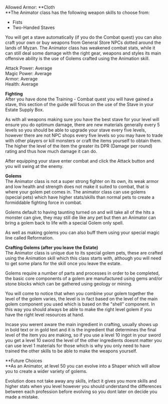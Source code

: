 Allowed Armor: **Cloth  
**The Animator class has the following weapon skills to choose from:

*   Fists
*   Two-Handed Staves

You will get a stave automatically (if you do the Combat quest) you can also craft your own or buy weapons from General Store NPCs dotted around the lands of Myzan. The Animator class has weakened combat stats, while it can still deal some damage with the right gear, weapons and styles its main offensive ability is the use of Golems crafted using the Animation skill.

Attack Power: Average  
Magic Power: Average  
Armor: Average  
Health: Average

**Fighting**  
After you have done the Training - Combat quest you will have gained a stave, this section of the guide will focus on the use of the Stave in your Estate Supply Box.

As with all weapons making sure you have the best stave for your level will ensure you do optimum damage, there are new materials generally every 5 levels so you should be able to upgrade your stave every five levels, however there are not NPC shops every five levels so you may have to trade with other players or kill monsters or craft the items yourself to obtain them. The higher the level of the item the greater its DPR (Damage per round) rating and thus how much damage it can do.

After equipping your stave enter combat and click the Attack button and you will swing at the enemy.

**Golems**  
The Animator class is not a super strong fighter on its own, its weak armor and low health and strength does not make it suited to combat, that is where your golem pet comes in. The animator class can use golems (special pets) which have higher stats/skills than normal pets to create a formiddable fighting force in combat.

Golems default to having taunting turned on and will take all of the hits a monster can give, they may still die like any pet but then an Animator can bring a golem back to life with a special Golem only spell.

As well as making golems you can also buff them using your special magic line called Reformation.

**Crafting Golems (after you leave the Estate)**  
The Animator class is unique due to its special golem pets, these are crafted using the Animation skill which this class starts with, although you will need to get some plans for the skill once you leave the estate.

Golems require a number of parts and processes in order to be completed, the basic core components of a golem are manufactured using gems and/or stone blocks which can be gathered using geology or mining.

You will come to notice that when you combine your golem together the level of the golem varies, the level is in fact based on the level of the main golem component you used which is based on the "shell" component. In this way you should always be able to make the right level golem if you have the right level resources at hand.

Incase you werent aware the main ingredient in crafting, usually shows up in bold text or in gold text and it is the ingredient that determines the final level of the item you are making, so if you use a level 10 ingot in your sword you get a level 10 sword the level of the other ingredients doesnt matter you can use level 1 materials for those which is why you only need to have trained the other skills to be able to make the weapons yourself.

**Future Choices  
**As an Animator, at level 50 you can evolve into a Shaper which will allow you to create a wider variety of golems.

Evolution does not take away any skills, infact it gives you more skills and higher stats when you level however you should understand the differences between each profession before evolving so you dont later on decide you made a mistake.